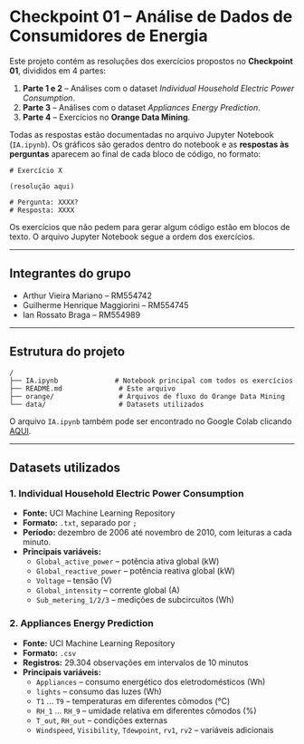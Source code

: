 # Checkpoint 01 – Análise de Dados de Consumidores de Energia

Este projeto contém as resoluções dos exercícios propostos no **Checkpoint 01**, divididos em 4 partes:

1. **Parte 1 e 2** – Análises com o dataset *Individual Household Electric Power Consumption*.  
2. **Parte 3** – Análises com o dataset *Appliances Energy Prediction*.  
3. **Parte 4** – Exercícios no **Orange Data Mining**.

Todas as respostas estão documentadas no arquivo Jupyter Notebook (`IA.ipynb`).
Os gráficos são gerados dentro do notebook e as **respostas às perguntas** aparecem ao final de cada bloco de código, no formato:

```
# Exercício X

(resolução aqui)

# Pergunta: XXXX?
# Resposta: XXXX
```

Os exercícios que não pedem para gerar algum código estão em blocos de texto. O arquivo Jupyter Notebook segue a ordem dos exercícios. 

---

## Integrantes do grupo

* Arthur Vieira Mariano – RM554742
* Guilherme Henrique Maggiorini – RM554745
* Ian Rossato Braga – RM554989

---

## Estrutura do projeto

```
/
├── IA.ipynb              # Notebook principal com todos os exercícios
├── README.md              # Este arquivo
├── orange/                # Arquivos de fluxo do Orange Data Mining
└── data/                  # Datasets utilizados
````

O arquivo `IA.ipynb` também pode ser encontrado no Google Colab clicando [AQUI](https://colab.research.google.com/drive/1Ns47q5HQ7yhevUwV7e0QR5pyNFka0_46?usp=sharing).

---

## Datasets utilizados

### 1. Individual Household Electric Power Consumption  
- **Fonte:** UCI Machine Learning Repository  
- **Formato:** `.txt`, separado por `;`  
- **Período:** dezembro de 2006 até novembro de 2010, com leituras a cada minuto.  
- **Principais variáveis:**
  - `Global_active_power` – potência ativa global (kW)  
  - `Global_reactive_power` – potência reativa global (kW)  
  - `Voltage` – tensão (V)  
  - `Global_intensity` – corrente global (A)  
  - `Sub_metering_1/2/3` – medições de subcircuitos (Wh)  

### 2. Appliances Energy Prediction  
- **Fonte:** UCI Machine Learning Repository  
- **Formato:** `.csv`  
- **Registros:** 29.304 observações em intervalos de 10 minutos  
- **Principais variáveis:**
  - `Appliances` – consumo energético dos eletrodomésticos (Wh)  
  - `lights` – consumo das luzes (Wh)  
  - `T1` ... `T9` – temperaturas em diferentes cômodos (°C)  
  - `RH_1` ... `RH_9` – umidade relativa em diferentes cômodos (%)  
  - `T_out`, `RH_out` – condições externas  
  - `Windspeed`, `Visibility`, `Tdewpoint`, `rv1`, `rv2` – variáveis adicionais  